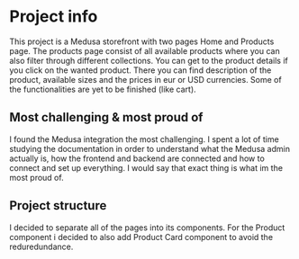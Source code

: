 # Project info
This project is a Medusa storefront with two pages Home and Products page. The products page consist of all available products where you can also filter through different collections. You can get to the product details if you click on the wanted product. There you can find description of the product, available sizes and the prices in eur or USD currencies. Some of the functionalities are yet to be finished (like cart).

## Most challenging & most proud of

I found the Medusa integration the most challenging. I spent a lot of time studying the documentation in order to understand what the Medusa admin actually is, how the frontend and backend are connected and how to connect and set up everything. I would say that exact thing is what im the most proud of. 

## Project structure

I decided to separate all of the pages into its components. For the Product component i decided to also add Product Card component to avoid the reduredundance. 

